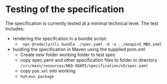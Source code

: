 # Testing of the specification

The specification is currently tested at a minimal technical level.
The test includes:
* rendering the specifcation in a bundle script:
    * ` npx @redocly/cli bundle ./spec.yaml -d -o ../ooapiv5_MBO.yaml`
* buidling the specification in Maven using the supplied pom.xml 
    * Create new folder working folder to test spec
    * copy spec.yaml and other specification files to folder in directory 
`/src/main/resources/NED-OOAPI/specification/v5/spec.yaml `
    * copy `pom.xml` into working
    * run `mvn package`